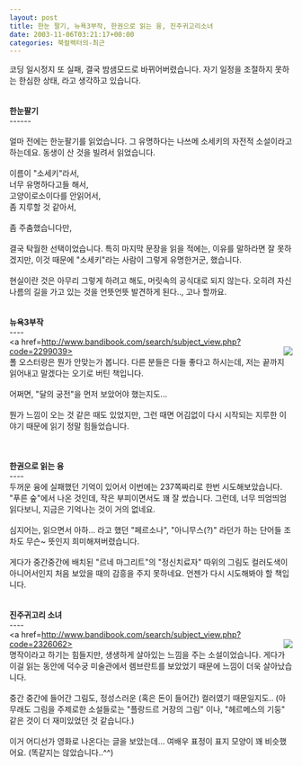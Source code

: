 ```yaml
---
layout: post
title: 한눈 팔기, 뉴욕3부작, 한권으로 읽는 융, 진주귀고리소녀
date: 2003-11-06T03:21:17+00:00
categories: 북컬렉터의-최근
---
```

코딩 일시정지 또 실패, 결국 밤샘모드로 바뀌어버렸습니다. 자기 일정을 조절하지 못하는 한심한 상태, 라고 생각하고 있습니다.<br /><br /><br /><B>한눈팔기</B><br />------<br /><br />얼마 전에는 한눈팔기를 읽었습니다. 그 유명하다는 나쓰메 소세키의 자전적 소설이라고 하는데요. 동생이 산 것을 빌려서 읽었습니다.<br /><br />이름이 "소세키"라서, <br />너무 유명하다고들 해서,<br />고양이로소이다를 안읽어서,<br />좀 지루할 것 같아서,<br /><br />좀 주춤했습니다만, <br /><br />결국 탁월한 선택이었습니다. 특히 마지막 문장을 읽을 적에는, 이유를 말하라면 잘 못하겠지만, 이것 때문에 "소세키"라는 사람이 그렇게 유명한거군, 했습니다.<br /><br />현실이란 것은 아무리 그렇게 하려고 해도, 머릿속의 공식대로 되지 않는다. 오히려 자신 나름의 길을 가고 있는 것을 언뜻언뜻 발견하게 된다.., 고나 할까요.<br /><br /><br /><B>뉴욕3부작</B><br />----<br /><a href=http://www.bandibook.com/search/subject_view.php?code=2299039><img src=http://www.bandibook.com/largeimage/2299039.jpg align=right border=0></a><br />폴 오스터랑은 뭔가 안맞는가 봅니다. 다른 분들은 다들 좋다고 하시는데, 저는 끝까지 읽어내고 말겠다는 오기로 버틴 책입니다.<br /><br />어쩌면, "달의 궁전"을 먼저 보았어야 했는지도...<br /><br />뭔가 느낌이 오는 것 같은 때도 있었지만, 그런 때면 어김없이 다시 시작되는 지루한 이야기 때문에 읽기 정말 힘들었습니다.<br /><br /><br /><br /><B>한권으로 읽는 융</B><br />----<br />두꺼운 융에 실패했던 기억이 있어서 이번에는 237쪽짜리로 한번 시도해보았습니다. "푸른 숲"에서 나온 것인데, 작은 부피이면서도 꽤 잘 썼습니다. 그런데, 너무 띄엄띄엄 읽다보니, 지금은 기억나는 것이 거의 없네요.<br /><br />심지어는, 읽으면서 아하... 라고 했던 "페르소나", "아니무스(?)" 라던가 하는 단어들 조차도 무슨~ 뜻인지 희미해져버렸습니다. <br /><br />게다가 중간중간에 배치된 "르네 마그리트"의 "정신치료자" 따위의 그림도 컬러도색이 아니어서인지 처음 보았을 때의 감흥을 주지 못하네요. 언젠가 다시 시도해봐야 할 책입니다.<br /><br /><br /><B>진주귀고리 소녀</B><br />----<br /><a href=http://www.bandibook.com/search/subject_view.php?code=2326062><img src=http://www.bandibook.com/largeimage/2326062.jpg border=0 align=right></A><br />명작이라고 하기는 힘들지만, 생생하게 살아있는 느낌을 주는 소설이었습니다. 게다가 이걸 읽는 동안에 덕수궁 미술관에서 렘브란트를 보았었기 때문에 느낌이 더욱 살아났습니다.<br /><br />중간 중간에 들어간 그림도, 정성스러운 (혹은 돈이 들어간) 컬러였기 때문일지도.. (아무래도 그림을 주제로한 소설들로는 "플랑드르 거장의 그림" 이나, "헤르메스의 기둥" 같은 것이 더 재미있었던 것 같습니다.)<br /><br />이거 어디선가 영화로 나온다는 글을 보았는데... 여배우 표정이 표지 모양이 꽤 비슷했어요. (똑같지는 않았습니다..^^)
